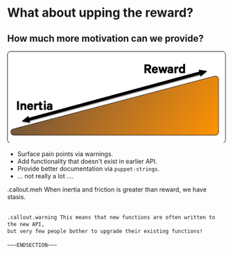 <!SLIDE >
# What about upping the reward?
## How much more motivation can we provide?

![.omnigraffle Upgrade ramp](/_images/upgrade_ramp1.png)

* Surface pain points via warnings.
* Add functionality that doesn't exist in earlier API.
* Provide better documentation via `puppet-strings`.
* ... not really a lot ....

.callout.meh When inertia and friction is greater than reward, we have stasis.

~~~SECTION:notes~~~

.callout.warning This means that new functions are often written to the new API,
but very few people bother to upgrade their existing functions!

~~~ENDSECTION~~~
